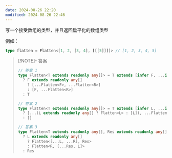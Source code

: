 ```yaml
---
date: 2024-08-26 22:20
modified: 2024-08-26 22:46
---
```


写一个接受数组的类型，并且返回扁平化的数组类型

例如：

```ts
type flatten = Flatten<[1, 2, [3, 4], [[[5]]]]> // [1, 2, 3, 4, 5]
```

> [!NOTE]- 答案
> 
> ```ts
> // 答案 1
> type Flatten<T extends readonly any[]> = T extends [infer F, ...infer R]
>   ? F extends readonly any[]
>     ? [...Flatten<F>, ...Flatten<R>]
>     : [F, ...Flatten<R>]
>   : T
> 
> // 答案 2
> type Flatten<T extends readonly any[]> = T extends [infer L, ...infer R]
>   ? [...(L extends readonly any[] ? Flatten<L> : [L]), ...Flatten<R>]
>   : []
> 
> // 答案 3
> type Flatten<T extends readonly any[], Res extends readonly any[] = []> = T extends [infer L, ...infer R]
>   ? L extends readonly any[]
>     ? Flatten<[...L, ...R], Res>
>     : Flatten<R, [...Res, L]>
>   : Res
> ```
